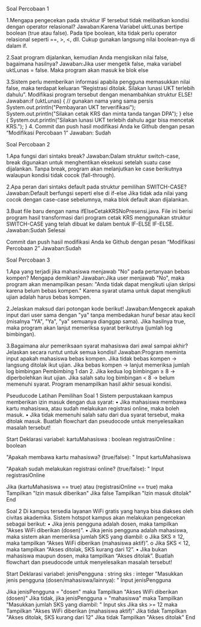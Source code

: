 Soal Percobaan 1

1.Mengapa pengecekan pada struktur IF tersebut tidak melibatkan kondisi dengan operator relasional?
Jawaban:Karena Variabel uktLunas bertipe boolean (true atau false). Pada tipe boolean, kita tidak perlu operator relasional seperti ==, >, <, dll. Cukup gunakan langsung nilai boolean-nya di dalam if.

2.Saat program dijalankan, kemudian Anda mengisikan nilai false, bagaimana hasilnya?
Jawaban:Jika user mengetik false, maka variabel uktLunas = false. Maka program akan masuk ke blok else

3.Sistem perlu memberikan informasi apabila pengguna memasukkan nilai false, maka terdapat keluaran “Registrasi ditolak. Silakan lunasi UKT terlebih dahulu”. Modifikasi program tersebut dengan menambahkan struktur ELSE!
Jawaban:if (uktLunas) { // gunakan nama yang sama persis System.out.println("Pembayaran UKT terverifikasi"); System.out.println("Silakan cetak KRS dan minta tanda tangan DPA"); } else { System.out.println("Silakan lunasi UKT terlebih dahulu agar bisa mencetak KRS."); } 4. Commit dan push hasil modifikasi Anda ke Github dengan pesan “Modifikasi Percobaan 1” Jawaban: Sudah

Soal Percobaan 2

1.Apa fungsi dari sintaks break?
Jawaban:Dalam struktur switch-case, break digunakan untuk menghentikan eksekusi setelah suatu case dijalankan. Tanpa break, program akan melanjutkan ke case berikutnya walaupun kondisi tidak cocok (fall-through).

2.Apa peran dari sintaks default pada struktur pemilihan SWITCH-CASE?
Jawaban:Default berfungsi seperti else di if-else Jika tidak ada nilai yang cocok dengan case-case sebelumnya, maka blok default akan dijalankan.

3.Buat file baru dengan nama ifElseCetakKRSNoPresensi.java. File ini berisi program hasil transformasi dari program cetak KRS menggunakan struktur SWITCH-CASE yang telah dibuat ke dalam bentuk IF-ELSE IF-ELSE.
Jawaban:Sudah Selesai

Commit dan push hasil modifikasi Anda ke Github dengan pesan “Modifikasi Percobaan 2”
Jawaban:Sudah

Soal Percobaan 3

1.Apa yang terjadi jika mahasiswa menjawab "No" pada pertanyaan bebas kompen? Mengapa demikian?
Jawaban:Jika user menjawab "No", maka program akan menampilkan pesan: "Anda tidak dapat mengikuti ujian skripsi karena belum bebas kompen." Karena syarat utama untuk dapat mengikuti ujian adalah harus bebas kompen.

2.Jelaskan maksud dari potongan kode berikut!
Jawaban:Mengecek apakah input dari user sama dengan "ya" tanpa membedakan huruf besar atau kecil (misalnya "YA", "Ya", "ya" semuanya dianggap sama). Jika hasilnya true, maka program akan lanjut memeriksa syarat berikutnya (jumlah log bimbingan).

3.Bagaimana alur pemeriksaan syarat mahasiswa dari awal sampai akhir? Jelaskan secara runtut untuk semua kondisi!
Jawaban:Program meminta input apakah mahasiswa bebas kompen. Jika tidak bebas kompen → langsung ditolak ikut ujian. Jika bebas kompen → lanjut memeriksa jumlah log bimbingan Pembimbing 1 dan 2. Jika kedua log bimbingan ≥ 8 → diperbolehkan ikut ujian. Jika salah satu log bimbingan < 8 → belum memenuhi syarat. Program menampilkan hasil akhir sesuai kondisi.

Pseuducode Latihan Pemilihan Soal 1 Sistem perpustakaan kampus memberikan izin masuk dengan dua syarat: • Jika mahasiswa membawa kartu mahasiswa, atau sudah melakukan registrasi online, maka boleh masuk. • Jika tidak memenuhi salah satu dari dua syarat tersebut, maka ditolak masuk. Buatlah flowchart dan pseudocode untuk menyelesaikan masalah tersebut!

Start Deklarasi variabel: kartuMahasiswa : boolean registrasiOnline : boolean

"Apakah membawa kartu mahasiswa? (true/false): "
Input kartuMahasiswa

"Apakah sudah melakukan registrasi online? (true/false): "
Input registrasiOnline

Jika (kartuMahasiswa == true) atau (registrasiOnline == true) maka
    Tampilkan "Izin masuk diberikan"
Jika false
    Tampilkan "Izin masuk ditolak"
End

Soal 2 Di kampus tersedia layanan WiFi gratis yang hanya bisa diakses oleh civitas akademika. Sistem hotspot kampus akan melakukan pengecekan sebagai berikut: • Jika jenis pengguna adalah dosen, maka tampilkan “Akses WiFi diberikan (dosen)”. • Jika jenis pengguna adalah mahasiswa, maka sistem akan memeriksa jumlah SKS yang diambil: o Jika SKS ≥ 12, maka tampilkan “Akses WiFi diberikan (mahasiswa aktif)”. o Jika SKS < 12, maka tampilkan “Akses ditolak, SKS kurang dari 12”. • Jika bukan mahasiswa maupun dosen, maka tampilkan “Akses ditolak”. Buatlah flowchart dan pseudocode untuk menyelesaikan masalah tersebut!

Start Deklarasi variabel: jenisPengguna : string sks : integer
"Masukkan jenis pengguna (dosen/mahasiswa/lainnya): "
Input jenisPengguna

Jika jenisPengguna = "dosen" maka
    Tampilkan "Akses WiFi diberikan (dosen)"
Jika tidak, jika jenisPengguna = "mahasiswa" maka
    Tampilkan "Masukkan jumlah SKS yang diambil: "
    Input sks
    Jika sks >= 12 maka
        Tampilkan "Akses WiFi diberikan (mahasiswa aktif)"
    Jika tidak
        Tampilkan "Akses ditolak, SKS kurang dari 12"
Jika tidak
    Tampilkan "Akses ditolak"
End


